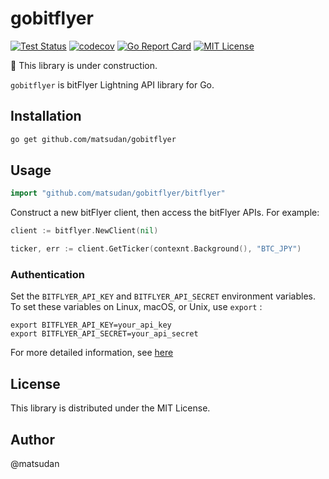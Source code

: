 # gobitflyer
[![Test Status](https://github.com/matsudan/gobitflyer/workflows/tests/badge.svg)](https://github.com/matsudan/gobitflyer/actions?query=workflow%3Atests)
[![codecov](https://codecov.io/gh/matsudan/gobitflyer/branch/main/graph/badge.svg)](https://codecov.io/gh/matsudan/gobitflyer)
[![Go Report Card](https://goreportcard.com/badge/matsudan/gobitflyer)](https://goreportcard.com/report/github.com/matsudan/gobitflyer)
[![MIT License](https://img.shields.io/badge/license-MIT-blue.svg)](https://github.com/matsudan/gobitflyer/blob/master/LICENSE)

:construction: This library is under construction.

`gobitflyer` is bitFlyer Lightning API library for Go.

## Installation
```sh
go get github.com/matsudan/gobitflyer
```

## Usage
```go
import "github.com/matsudan/gobitflyer/bitflyer"
```

Construct a new bitFlyer client, then access the bitFlyer APIs. For example:
```go
client := bitflyer.NewClient(nil)

ticker, err := client.GetTicker(contexnt.Background(), "BTC_JPY")
```

### Authentication
Set the `BITFLYER_API_KEY` and `BITFLYER_API_SECRET` environment variables.
To set these variables on Linux, macOS, or Unix, use `export` :

```shell
export BITFLYER_API_KEY=your_api_key
export BITFLYER_API_SECRET=your_api_secret
```

For more detailed information, see [here](https://lightning.bitflyer.com/docs?lang=en#authentication)

## License
This library is distributed under the MIT License.

## Author
@matsudan

